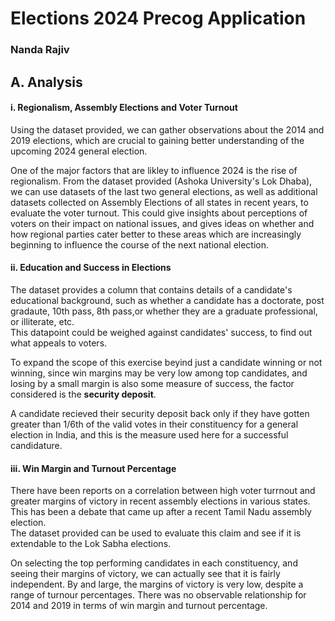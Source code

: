 # Elections 2024 Precog Application
### Nanda Rajiv

## A. Analysis

#### i. Regionalism, Assembly Elections and Voter Turnout
Using the dataset provided, we can gather observations about the 2014 and 2019 elections, which are crucial to gaining better understanding of the upcoming 2024 general election. 


One of the major factors that are likley to influence 2024 is the rise of regionalism. From the dataset provided (Ashoka University's Lok Dhaba), we can use datasets of the last two general elections, as well as additional datasets collected on Assembly Elections of all states in recent years, to evaluate the voter turnout. This could give insights about perceptions of voters on their impact on national issues, and gives ideas on whether and how regional parties cater better to these areas which are increasingly beginning to influence the course of the next national election.
<br/>

#### ii. Education and Success in Elections

The dataset provides a column that contains details of a candidate's educational background, such as whether a candidate has a doctorate, post gradaute, 10th pass, 8th pass,or whether they are a graduate professional, or illiterate, etc. <br/>
This datapoint could be weighed against candidates' success, to find out what appeals to voters. <br/>

To expand the scope of this exercise beyind just a candidate winning or not winning, since win margins may be very low among top candidates, and losing by a small margin is also some measure of success, the factor considered is the <b>security deposit</b>.

A candidate recieved their security deposit back only if they have gotten greater than 1/6th of the valid votes in their constituency for a general election in India, and this is the measure used here for a successful candidature.
<br/>

#### iii. Win Margin and Turnout Percentage

There have been reports on a correlation between high voter turrnout and greater margins of victory in recent assembly elections in various states. This has been a debate that came up after a recent Tamil Nadu assembly election. <br/>
The dataset provided can be used to evaluate this claim and see if it is extendable to the Lok Sabha elections.

On selecting the top performing candidates in each constituency, and seeing their margins of victory, we can actually see that it is fairly independent. By and large, the margins of victory is very low, despite a range of turnour percentages. There was no observable relationship for 2014 and 2019 in terms of win margin and turnout percentage.